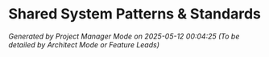 # Shared System Patterns & Standards
*Generated by Project Manager Mode on 2025-05-12 00:04:25*
*(To be detailed by Architect Mode or Feature Leads)*